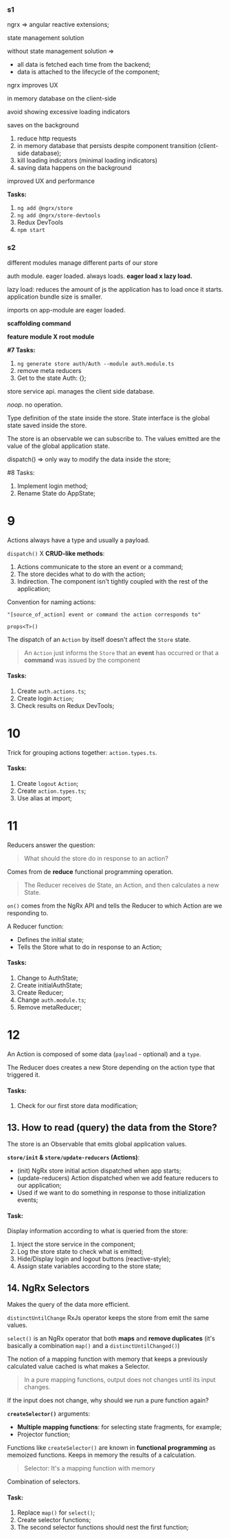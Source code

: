 ### s1

ngrx => angular reactive extensions;

state management solution 

without state management solution => 

- all data is fetched each time from the backend;
- data is attached to the lifecycle of the component;

ngrx improves UX

in memory database on the client-side

avoid showing excessive loading indicators

saves on the background

1. reduce http requests
2. in memory database that persists despite component transition (client-side database);
3. kill loading indicators (minimal loading indicators)
4. saving data happens on the background

improved UX and performance

**Tasks:**

1. `ng add @ngrx/store`
2. `ng add @ngrx/store-devtools`
3. Redux DevTools
4. `npm start`

### s2

different modules manage different parts of our store

auth module. eager loaded. always loads. **eager load x lazy load.**

lazy load: reduces the amount of js the application has to load once it starts. application bundle size is smaller. 

imports on app-module are eager loaded.

**scaffolding command**

**feature module X root module**

**#7 Tasks:**

1. `ng generate store auth/Auth --module auth.module.ts`
2. remove meta reducers
3. Get to the state Auth: {};



store service api. manages the client side database.

*noop*. no operation.

Type definition of the state inside the store. State interface is the global state saved inside the store.

The store is an observable we can subscribe to. The values emitted are the value of the global application state. 

dispatch() => only way to modify the data inside the store;



 #8 Tasks:

1. Implement login method;
2. Rename State do AppState;

# 9
Actions always have a type and usually a payload.

`dispatch()` X **CRUD-like methods**:
 1. Actions communicate to the store an event or a command;
 2. The store decides what to do with the action;
 3. Indirection. The component isn't tightly coupled with the rest of the application;

Convention for naming actions:

`"[source_of_action] event or command the action corresponds to"`

`props<T>()`

The dispatch of an `Action` by itself doesn't affect the `Store` state.

> An `Action` just informs the `Store` that an __event__ has occurred or that a __command__ was issued by the component

#### Tasks:
1. Create `auth.actions.ts`;
2. Create login `Action`;
3. Check results on Redux DevTools;

# 10

Trick for grouping actions together: `action.types.ts`.

#### Tasks:
1. Create `logout` `Action`;
2. Create `action.types.ts`;
3. Use alias at import;

# 11

Reducers answer the question:

> What should the store do in response to an action?

Comes from de __reduce__ functional programming operation.

>The Reducer receives de State, an Action, and then calculates a new State.

`on()` comes from the NgRx API and tells the Reducer to which Action are we responding to.

A Reducer function:
- Defines the initial state;
- Tells the Store what to do in response to an Action;

#### Tasks:
1. Change to AuthState;
2. Create initialAuthState;
3. Create Reducer;
4. Change `auth.module.ts`;
5. Remove metaReducer;

# 12

An Action is composed of some data (`payload` - optional) and a `type`.

The Reducer does creates a new Store depending on the action type that triggered it.

#### Tasks:
1. Check for our first store data modification;

## 13. How to read (query) the data from the Store?

The store is an Observable that emits global application values.

__`store/init` & `store/update-reducers` (Actions)__:
- (init) NgRx store initial action dispatched when app starts;
- (update-reducers) Action dispatched when we add feature reducers to our application;
- Used if we want to do something in response to those initialization events;

#### Task:
Display information according to what is queried from the store:

1. Inject the store service in the component;
2. Log the store state to check what is emitted;
3. Hide/Display login and logout buttons (reactive-style);
4. Assign state variables according to the store state;

## 14. NgRx Selectors

Makes the query of the data more efficient.

`distinctUntilChange` RxJs operator keeps the store from emit the same values.

`select()` is an NgRx operator that both __maps__ and __remove duplicates__ (it's basically a combination `map()` and a `distinctUntilChanged()`)

The notion of a mapping function with memory that keeps a previously calculated value cached is what makes a Selector.

> In a pure mapping functions, output does not changes until its input changes.

If the input does not change, why should we run a pure function again?

__`createSelector()`__ arguments:
- __Multiple mapping functions__: for selecting state fragments, for example;
- Projector function;

Functions like `createSelector()` are known in __functional programming__ as memoized functions. Keeps in memory the results of a calculation.

> Selector: It's a mapping function with memory

Combination of selectors.


#### Task:

1. Replace `map()` for `select()`;
2. Create selector functions;
3. The second selector functions should nest the first function;

























